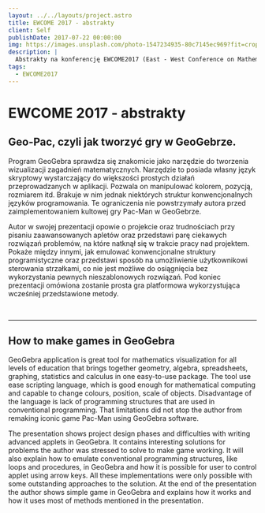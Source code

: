 ```yaml
---
layout: ../../layouts/project.astro
title: EWCOME 2017 - abstrakty
client: Self
publishDate: 2017-07-22 00:00:00
img: https://images.unsplash.com/photo-1547234935-80c7145ec969?fit=crop&w=1400&h=700&q=75
description: |
  Abstrakty na konferencję EWCOME2017 (East - West Conference on Mathematics Education) są już gotowe i zaakceptowane. Zachęcam do lektury.
tags:
  - EWCOME2017
---
```


# EWCOME 2017 - abstrakty

## Geo-Pac, czyli jak tworzyć gry w GeoGebrze.

Program GeoGebra sprawdza się znakomicie jako narzędzie do tworzenia wizualizacji zagadnień matematycznych. Narzędzie to posiada własny język skryptowy wystarczający do większości prostych działań przeprowadzanych w aplikacji. Pozwala on manipulować kolorem, pozycją, rozmiarem itd. Brakuje w nim jednak niektórych struktur konwencjonalnych języków programowania. Te ograniczenia nie powstrzymały autora przed zaimplementowaniem kultowej gry Pac-Man w GeoGebrze.

Autor w swojej prezentacji opowie o projekcie oraz trudnościach przy pisaniu zaawansowanych apletów oraz przedstawi parę ciekawych rozwiązań problemów, na które natknął się w trakcie pracy nad projektem. Pokaże między innymi, jak emulować konwencjonalne struktury programistyczne oraz przedstawi sposób na umożliwienie użytkownikowi sterowania strzałkami, co nie jest możliwe do osiągnięcia bez wykorzystania pewnych nieszablonowych rozwiązań. Pod koniec prezentacji omówiona zostanie prosta gra platformowa wykorzystująca wcześniej przedstawione metody.

<br/>
<hr/>

## How to make games in GeoGebra

GeoGebra application is great tool for mathematics visualization for all levels of education that brings together geometry, algebra, spreadsheets, graphing, statistics and calculus in one easy-to-use package. The tool use ease scripting language, which is good enough for mathematical computing and capable to change colours, position, scale of objects. Disadvantage of the language is lack of programming structures that are used in conventional programming. That limitations did not stop the author from remaking iconic game Pac-Man using GeoGebra software.

The presentation shows project design phases and difficulties with writing advanced applets in GeoGebra. It contains interesting solutions for problems the author was stressed to solve to make game working. It will also explain how to emulate conventional programming structures, like loops and procedures, in GeoGebra and how it is possible for user to control applet using arrow keys. All these implementations were only possible with some outstanding approaches to the solution. At the end of the presentation the author shows simple game in GeoGebra and explains how it works and how it uses most of methods mentioned in the presentation.
